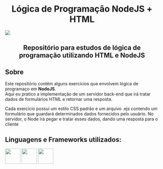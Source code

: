 <h1 align="center">Lógica de Programação NodeJS + HTML </h1>
<img src="https://static.imasters.com.br/wp-content/uploads/2018/02/nodejs_logo_green.jpg">

<h2 align="center">Repositório para estudos de lógica de programação utilizando HTML e NodeJS</h2>


<h2> Sobre</h2>

<p>
  Este repositório contém alguns exercícios que envolvem lógica de programaço em <strong>NodeJS</strong>.<br>
  Aqui eu pratico a implementação de um servidor back-end que irá tratar dados de formulários HTML e retornar
  uma resposta.
</p>
<p>
  Cada exercício possui um estilo CSS padrão e um arquivo .ejs contendo um formulário que guardará determinados
  dados fornecidos pelo usuário. No servidor, o Node irá pegar e tratar esses dados, dando uma resposta para o
  cliente
</p>

<h2> Linguagens e Frameworks utilizados: </h2>
<div style="display: inline-block">
  <img height="50px" src="https://cdn.jsdelivr.net/gh/devicons/devicon/icons/nodejs/nodejs-original.svg" />
  <img height="50px" src="https://icons.veryicon.com/png/o/business/vscode-program-item-icon/ejs.png" />
  <img height="50px" src="https://cdn.jsdelivr.net/gh/devicons/devicon/icons/css3/css3-plain.svg" />
</div>
